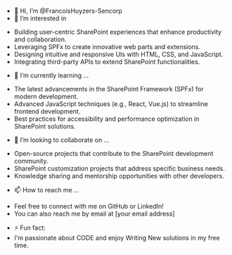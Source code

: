 - 👋 Hi, I’m @FrancoisHuyzers-Sencorp
- 👀 I’m interested in
* Building user-centric SharePoint experiences that enhance productivity and collaboration.
* Leveraging SPFx to create innovative web parts and extensions.
* Designing intuitive and responsive UIs with HTML, CSS, and JavaScript.
* Integrating third-party APIs to extend SharePoint functionalities.
- 🌱 I’m currently learning ...
* The latest advancements in the SharePoint Framework (SPFx) for modern development.
* Advanced JavaScript techniques (e.g., React, Vue.js) to streamline frontend development.
* Best practices for accessibility and performance optimization in SharePoint solutions.
- 💞️ I’m looking to collaborate on ...
* Open-source projects that contribute to the SharePoint development community.
* SharePoint customization projects that address specific business needs.
* Knowledge sharing and mentorship opportunities with other developers.
- 📫 How to reach me ...
* Feel free to connect with me on GitHub or LinkedIn!
* You can also reach me by email at [your email address]
- ⚡ Fun fact:
- I'm passionate about CODE and enjoy Writing New solutions in my free time.

<!---
FrancoisHuyzers-Sencorp/FrancoisHuyzers-Sencorp is a ✨ special ✨ repository because its `README.md` (this file) appears on your GitHub profile.
You can click the Preview link to take a look at your changes.
--->
